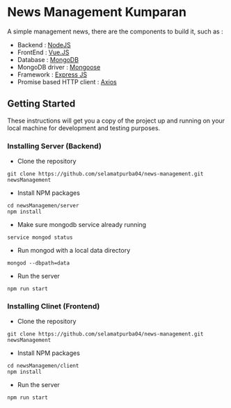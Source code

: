 # News Management Kumparan

A simple management news, there are the components to build it, such as :

- Backend : <a href="https://nodejs.org/en/">NodeJS</a>
- FrontEnd : <a href="http://vuejs.org/">Vue.JS</a>
- Database : <a href="https://www.mongodb.com/">MongoDB</a>
- MongoDB driver : <a href="http://mongoosejs.com/">Mongoose</a>
- Framework : <a href="http://expressjs.com/">Express JS</a>
- Promise based HTTP client : <a href="https://github.com/axios/axios">Axios</a>

## Getting Started

These instructions will get you a copy of the project up and running on your local machine for development and testing purposes. 

### Installing Server (Backend)

- Clone the repository
```
git clone https://github.com/selamatpurba04/news-management.git newsManagement
```

- Install NPM packages
```
cd newsManagemen/server
npm install
```

- Make sure mongodb service already running
```
service mongod status
```

- Run mongod with a local data directory
```
mongod --dbpath=data
```

- Run the server
```
npm run start
```

### Installing Clinet (Frontend)

- Clone the repository
```
git clone https://github.com/selamatpurba04/news-management.git newsManagement
```

- Install NPM packages
```
cd newsManagemen/client
npm install
```

- Run the server
```
npm run start
```

